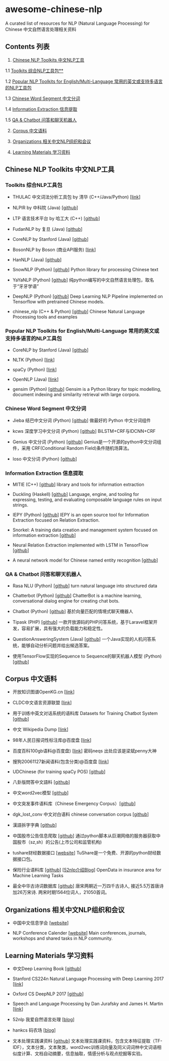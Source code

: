 # awesome-chinese-nlp
A curated list of resources for NLP (Natural Language Processing) for Chinese
中文自然语言处理相关资料

## Contents 列表

 1. [Chinese NLP Toolkits 中文NLP工具](https://github.com/crownpku/awesome-chinese-nlp#chinese-nlp-toolkits-中文nlp工具)  
 
  1.1 [Toolkits 综合NLP工具包**](https://github.com/crownpku/awesome-chinese-nlp#toolkits-综合nlp工具包)
  
  1.2 [Popular NLP Toolkits for English/Multi-Language 常用的英文或支持多语言的NLP工具包](https://github.com/crownpku/awesome-chinese-nlp#popular-nlp-toolkits-for-englishmulti-language-常用的英文或支持多语言的nlp工具包)
  
  1.3 [Chinese Word Segment 中文分词](https://github.com/crownpku/awesome-chinese-nlp#chinese-word-segment-中文分词)
  
  1.4 [Information Extraction 信息提取](https://github.com/crownpku/awesome-chinese-nlp#information-extraction-信息提取)
  
  1.5 [QA & Chatbot 问答和聊天机器人](https://github.com/crownpku/awesome-chinese-nlp#qa--chatbot-问答和聊天机器人)
  
  
 2. [Corpus 中文语料](https://github.com/crownpku/awesome-chinese-nlp#corpus-中文语料)  
 
 
 3. [Organizations 相关中文NLP组织和会议](https://github.com/crownpku/awesome-chinese-nlp#organizations-相关中文nlp组织和会议)
 
 
 4. [Learning Materials 学习资料](https://github.com/crownpku/awesome-chinese-nlp#learning-materials-学习资料)
 
 


## Chinese NLP Toolkits 中文NLP工具


### Toolkits 综合NLP工具包

- THULAC 中文词法分析工具包 by 清华 (C++/Java/Python) [[link](http://thulac.thunlp.org/)]

- NLPIR by 中科院 (Java) [[github](https://github.com/NLPIR-team/NLPIR)]

- LTP 语言技术平台 by 哈工大 (C++) [[github](https://github.com/HIT-SCIR/ltp)]

- FudanNLP by 复旦 (Java) [[github](https://github.com/FudanNLP/fnlp)]

- CoreNLP by Stanford (Java) [[github](https://github.com/stanfordnlp/CoreNLP)]

- BosonNLP by Boson (商业API服务) [[link](http://bosonnlp.com/)]

- HanNLP (Java) [[github](https://github.com/hankcs/HanLP)]

- SnowNLP (Python) [[github](https://github.com/isnowfy/snownlp)] Python library for processing Chinese text

- YaYaNLP (Python) [[github](https://github.com/Tony-Wang/YaYaNLP)] 纯python编写的中文自然语言处理包，取名于“牙牙学语”

- DeepNLP (Python) [[github](https://github.com/rockingdingo/deepnlp)] Deep Learning NLP Pipeline implemented on Tensorflow with pretrained Chinese models.

- chinese_nlp (C++ & Python) [[github](https://github.com/taozhijiang/chinese_nlp)] Chinese Natural Language Processing tools and examples


### Popular NLP Toolkits for English/Multi-Language 常用的英文或支持多语言的NLP工具包

- CoreNLP by Stanford (Java) [[github](https://github.com/stanfordnlp/CoreNLP)]

- NLTK (Python) [[link](http://www.nltk.org/)]

- spaCy (Python) [[link](https://spacy.io/)]

- OpenNLP (Java) [[link](https://opennlp.apache.org/)]

- gensim (Python) [[github](https://github.com/RaRe-Technologies/gensim)] Gensim is a Python library for topic modelling, document indexing and similarity retrieval with large corpora. 


### Chinese Word Segment 中文分词

- Jieba 结巴中文分词 (Python) [[github](https://github.com/fxsjy/jieba)] 做最好的 Python 中文分词组件

- kcws 深度学习中文分词 (Python) [[github](https://github.com/koth/kcws)] BiLSTM+CRF与IDCNN+CRF

- Genius 中文分词 (Python) [[github](https://github.com/duanhongyi/genius)] Genius是一个开源的python中文分词组件，采用 CRF(Conditional Random Field)条件随机场算法。

- loso 中文分词 (Python) [[github](https://github.com/fangpenlin/loso)] 


### Information Extraction 信息提取

- MITIE (C++) [[github](https://github.com/mit-nlp/MITIE)] library and tools for information extraction

- Duckling (Haskell) [[github](https://github.com/facebookincubator/duckling)] Language, engine, and tooling for expressing, testing, and evaluating composable language rules on input strings.

- IEPY (Python) [[github](https://github.com/machinalis/iepy)] IEPY is an open source tool for Information Extraction focused on Relation Extraction.

- Snorkel: A training data creation and management system focused on information extraction [[github](https://github.com/HazyResearch/snorkel)]

- Neural Relation Extraction implemented with LSTM in TensorFlow [[github](https://github.com/thunlp/TensorFlow-NRE)]

- A neural network model for Chinese named entity recognition [[github](https://github.com/zjy-ucas/ChineseNER)]


### QA & Chatbot 问答和聊天机器人 

- Rasa NLU (Python) [[github](https://github.com/RasaHQ/rasa_nlu)] turn natural language into structured data 

- Chatterbot (Python) [[github](https://github.com/gunthercox/ChatterBot)] ChatterBot is a machine learning, conversational dialog engine for creating chat bots.

- Chatbot (Python) [[github](https://github.com/zake7749/Chatbot)] 基於向量匹配的情境式聊天機器人

- Tipask (PHP) [[github](https://github.com/sdfsky/tipask)] 一款开放源码的PHP问答系统，基于Laravel框架开发，容易扩展，具有强大的负载能力和稳定性。

- QuestionAnsweringSystem (Java) [[github](https://github.com/ysc/QuestionAnsweringSystem)] 一个Java实现的人机问答系统，能够自动分析问题并给出候选答案。

- 使用TensorFlow实现的Sequence to Sequence的聊天机器人模型 (Python) [[github](https://github.com/qhduan/Seq2Seq_Chatbot_QA)] 


## Corpus 中文语料

- 开放知识图谱OpenKG.cn [[link](http://openkg.cn)]

- CLDC中文语言资源联盟 [[link](http://www.chineseldc.org/)]

- 用于训练中英文对话系统的语料库 Datasets for Training Chatbot System [[github](https://github.com/candlewill/Dialog_Corpus)]

- 中文 Wikipedia Dump [[link](https://dumps.wikimedia.org/zhwiki/)]

- 98年人民日报词性标注库@百度盘 [[link](https://pan.baidu.com/s/1gd6mslt)]

- 百度百科100gb语料@百度盘) [[link](http://pan.baidu.com/s/1i3wvfil)] 密码neqs 出处应该是梁斌penny大神

- 搜狗20061127新闻语料(包含分类)@百度盘 [[link](https://pan.baidu.com/s/1bnhXX6Z)]

- UDChinese (for training spaCy POS) [[github](https://github.com/UniversalDependencies/UD_Chinese)]

- 八卦版問答中文語料 [[github](https://github.com/zake7749/Gossiping-Chinese-Corpus)]

- 中文word2vec模型 [[github](https://github.com/to-shimo/chinese-word2vec)]

- 中文突发事件语料库（Chinese Emergency Corpus）[[github](https://github.com/shijiebei2009/CEC-Corpus)]

- dgk_lost_conv 中文对白语料 chinese conversation corpus [[github](https://github.com/rustch3n/dgk_lost_conv)]

- 漢語拆字字典 [[github](https://github.com/kfcd/chaizi)]

- 中国股市公告信息爬取 [[github](https://github.com/startprogress/China_stock_announcement)] 通过python脚本从巨潮网络的服务器获取中国股市（sz,sh）的公告(上市公司和监管机构)

- tushare财经数据接口 [[website](http://tushare.org/)] TuShare是一个免费、开源的python财经数据接口包。

- 保险行业语料库 [[github](https://github.com/Samurais/insuranceqa-corpus-zh)] [[52nlp介绍Blog](http://www.52nlp.cn/%E6%9C%BA%E5%99%A8%E5%AD%A6%E4%B9%A0%E4%BF%9D%E9%99%A9%E8%A1%8C%E4%B8%9A%E9%97%AE%E7%AD%94%E5%BC%80%E6%94%BE%E6%95%B0%E6%8D%AE%E9%9B%86)] OpenData in insurance area for Machine Learning Tasks

- 最全中华古诗词数据库 [[github](https://github.com/chinese-poetry/chinese-poetry)] 唐宋两朝近一万四千古诗人, 接近5.5万首唐诗加26万宋诗. 两宋时期1564位词人，21050首词。


## Organizations 相关中文NLP组织和会议

- 中国中文信息学会 [[website](http://www.cipsc.org.cn/)]

- NLP Conference Calender [[website](http://cs.rochester.edu/~omidb/nlpcalendar/)] Main conferences, journals, workshops and shared tasks in NLP community.


## Learning Materials 学习资料

- 中文Deep Learning Book [[github](https://github.com/exacity/deeplearningbook-chinese)]

- Stanford CS224n Natural Language Processing with Deep Learning 2017 [[link](http://web.stanford.edu/class/cs224n/syllabus.html)]

- Oxford CS DeepNLP 2017 [[github](https://github.com/oxford-cs-deepnlp-2017)]

- Speech and Language Processing by Dan Jurafsky and James H. Martin [[link](https://web.stanford.edu/~jurafsky/slp3/)]

- 52nlp 我爱自然语言处理 [[blog](http://www.52nlp.cn/)]

- hankcs 码农场 [[blog](http://www.hankcs.com/)]

- 文本处理实践课资料 [[github](https://github.com/Roshanson/TextInfoExp)] 文本处理实践课资料，包含文本特征提取（TF-IDF），文本分类，文本聚类，word2vec训练词向量及同义词词林中文词语相似度计算、文档自动摘要，信息抽取，情感分析与观点挖掘等实验。


